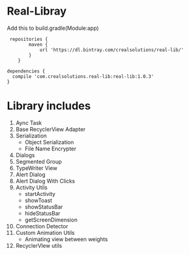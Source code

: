 # Real-Libray
Add this to build.gradle(Module:app)
``` 
 repositories {
        maven {
            url 'https://dl.bintray.com/crealsolutions/real-lib/'
        }
    }
  ``` 
  ``` 
dependencies {
    compile 'com.crealsolutions.real-lib:real-lib:1.0.3'
}
``` 
# Library includes
1. Aync Task
2. Base RecyclerView Adapter
3. Serialization
    * Object Serialization
    * File Name Encrypter
4. Dialogs
5. Segmented Group
6. TypeWriter View
7. Alert Dialog
8. Alert Dialog With Clicks
9. Activity Utils
    * startActivity
    * showToast
    * showStatusBar
    * hideStatusBar
    * getScreenDimension
10. Connection Detector
11. Custom Animation Utils
    * Animating view between weights
12. RecyclerVIew utils
